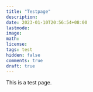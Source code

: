 ```yaml
---
title: "Testpage"
description: 
date: 2023-01-10T20:56:54+08:00
lastmode:
image: 
math: 
license: 
tags: test
hidden: false
comments: true
draft: true
---
```

This is a test page.